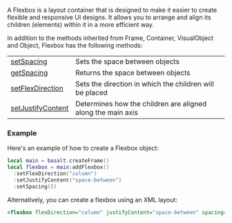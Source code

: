 A Flexbox is a layout container that is designed to make it easier to create flexible and responsive UI designs. It allows you to arrange and align its children (elements) within it in a more efficient way.

In addition to the methods inherited from Frame, Container, VisualObject and Object, Flexbox has the following methods:

|   |   |
|---|---|
|[setSpacing](objects/Flexbox/setSpacing.md)|Sets the space between objects
|[getSpacing](objects/Flexbox/getSpacing.md)|Returns the space between objects
|[setFlexDirection](objects/Flexbox/setFlexDirection.md)|Sets the direction in which the children will be placed
|[setJustifyContent](objects/Flexbox/setJustifyContent.md)|Determines how the children are aligned along the main axis

### Example

Here's an example of how to create a Flexbox object:

```lua
local main = basalt.createFrame()
local flexbox = main:addFlexbox()
  :setFlexDirection("column")
  :setJustifyContent("space-between")
  :setSpacing(5)
```

Alternatively, you can create a flexbox using an XML layout:

```xml
<flexbox flexDirection="column" justifyContent="space-between" spacing="5">
```
